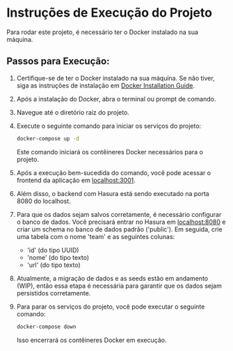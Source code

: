 # Instruções de Execução do Projeto

Para rodar este projeto, é necessário ter o Docker instalado na sua máquina.

## Passos para Execução:

1. Certifique-se de ter o Docker instalado na sua máquina. Se não tiver, siga as instruções de instalação em [Docker Installation Guide](https://docs.docker.com/get-docker/).

2. Após a instalação do Docker, abra o terminal ou prompt de comando.

3. Navegue até o diretório raiz do projeto.

4. Execute o seguinte comando para iniciar os serviços do projeto:

    ```bash
    docker-compose up -d
    ```

    Este comando iniciará os contêineres Docker necessários para o projeto.

5. Após a execução bem-sucedida do comando, você pode acessar o frontend da aplicação em [localhost:3001](http://localhost:3001).

6. Além disso, o backend com Hasura está sendo executado na porta 8080 do localhost.

7. Para que os dados sejam salvos corretamente, é necessário configurar o banco de dados. Você precisará entrar no Hasura em [localhost:8080](http://localhost:8080) e criar um schema no banco de dados padrão ('public'). Em seguida, crie uma tabela com o nome 'team' e as seguintes colunas:
   - 'id' (do tipo UUID)
   - 'nome' (do tipo texto)
   - 'url' (do tipo texto)

8. Atualmente, a migração de dados e as seeds estão em andamento (WIP), então essa etapa é necessária para garantir que os dados sejam persistidos corretamente.

9. Para parar os serviços do projeto, você pode executar o seguinte comando:

    ```bash
    docker-compose down
    ```

    Isso encerrará os contêineres Docker em execução.
